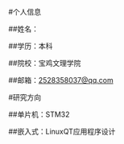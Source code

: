 #个人信息

##姓名：

##学历：本科

##院校：宝鸡文理学院

##邮箱：2528358037@qq.com


#研究方向

##单片机：STM32

##嵌入式：LinuxQT应用程序设计

